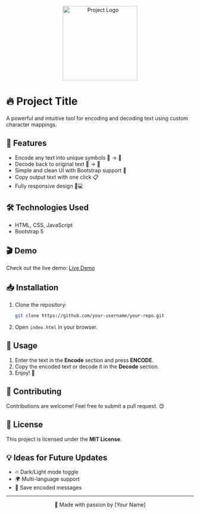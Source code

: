 <p align="center">
    <img src="https://linkcrypt.vercel.app/src/img/logo.png" alt="Project Logo" width="200">
</p>

# 🔥 Project Title

A powerful and intuitive tool for encoding and decoding text using custom character mappings.

## 🚀 Features

- Encode any text into unique symbols 🔡 → 🔣
- Decode back to original text 🔣 → 🔡
- Simple and clean UI with Bootstrap support 🎨
- Copy output text with one click 📋
- Fully responsive design 📱💻

## 🛠️ Technologies Used

- HTML, CSS, JavaScript
- Bootstrap 5

## 🎬 Demo

Check out the live demo: [Live Demo](your-demo-link-here)

## 📥 Installation

1. Clone the repository:
   ```bash
   git clone https://github.com/your-username/your-repo.git
   ```
2. Open `index.html` in your browser.

## 📝 Usage

1. Enter the text in the **Encode** section and press **ENCODE**.
2. Copy the encoded text or decode it in the **Decode** section.
3. Enjoy! 🎉

## 🤝 Contributing

Contributions are welcome! Feel free to submit a pull request. 😊

## 📄 License

This project is licensed under the **MIT License**.

## 💡 Ideas for Future Updates

- 🔥 Dark/Light mode toggle
- 🌍 Multi-language support
- 💾 Save encoded messages

---
<p align="center">💙 Made with passion by [Your Name]</p>

